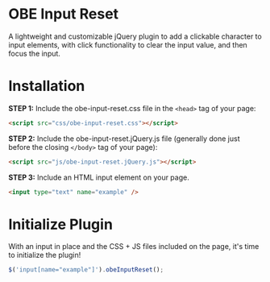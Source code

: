 # OBE Input Reset
A lightweight and customizable jQuery plugin to add a clickable character to input elements, with click functionality to clear the input value, and then focus the input.
# Installation
**STEP 1:** Include the obe-input-reset.css file in the ```<head>``` tag of your page:
```html
<script src="css/obe-input-reset.css"></script>
```
**STEP 2:** Include the obe-input-reset.jQuery.js file (generally done just before the closing ```</body>``` tag of your page):
```html
<script src="js/obe-input-reset.jQuery.js"></script>
```
**STEP 3:** Include an HTML input element on your page.
```html
<input type="text" name="example" />
```
# Initialize Plugin
With an input in place and the CSS + JS files included on the page, it's time to initialize the plugin!
```javascript
$('input[name="example"]').obeInputReset();
```